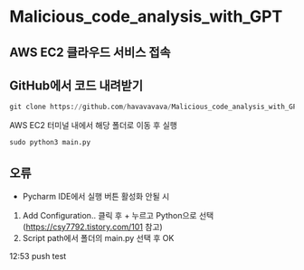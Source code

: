# Malicious_code_analysis_with_GPT

## AWS EC2 클라우드 서비스 접속

## GitHub에서 코드 내려받기
```python
git clone https://github.com/havavavava/Malicious_code_analysis_with_GPT
```
AWS EC2 터미널 내에서 해당 폴더로 이동 후 실행
```python
sudo python3 main.py
```

## 오류
- Pycharm IDE에서 실행 버튼 활성화 안될 시
1. Add Configuration.. 클릭 후 + 누르고 Python으로 선택 (https://csy7792.tistory.com/101 참고)
2. Script path에서 폴더의 main.py 선택 후 OK

12:53 push test